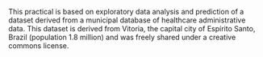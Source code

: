 This practical is based on exploratory data analysis and prediction of a dataset derived from a municipal database of healthcare administrative data. 
This dataset is derived from Vitoria, the capital city of Espírito Santo, Brazil (population 1.8 million) and was freely shared under a creative commons license.

